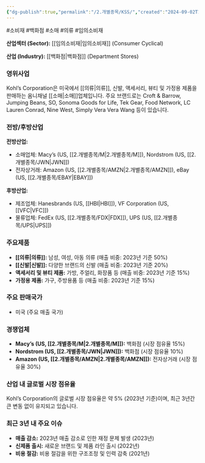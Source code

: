 ```yaml
---
{"dg-publish":true,"permalink":"/2.개별종목/KSS/","created":"2024-09-02T12:22:41.345+09:00","updated":"2025-06-03T20:05:59.784+09:00"}
---
```


#소비재 #백화점 #소매 #의류  #임의소비재 


**산업섹터 (Sector):** [[임의소비재\|임의소비재]] (Consumer Cyclical)  

**산업 (Industry):** [[백화점\|백화점]] (Department Stores)

### 영위사업

Kohl’s Corporation은 미국에서 [[의류\|의류]], 신발, 액세서리, 뷰티 및 가정용 제품을 판매하는 옴니채널 [[소매\|소매]]업체입니다. 주요 브랜드로는 Croft & Barrow, Jumping Beans, SO, Sonoma Goods for Life, Tek Gear, Food Network, LC Lauren Conrad, Nine West, Simply Vera Vera Wang 등이 있습니다.

### 전방/후방산업

**전방산업:**

- 소매업체: Macy’s (US, [[2.개별종목/M\|2.개별종목/M]]), Nordstrom (US, [[2.개별종목/JWN\|JWN]])
- 전자상거래: Amazon (US, [[2.개별종목/AMZN\|2.개별종목/AMZN]]), eBay (US, [[2.개별종목/EBAY\|EBAY]])

**후방산업:**

- 제조업체: Hanesbrands (US, [[HBI\|HBI]]), VF Corporation (US, [[VFC\|VFC]])
- 물류업체: FedEx (US, [[2.개별종목/FDX\|FDX]]), UPS (US, [[2.개별종목/UPS\|UPS]])

### 주요제품

- **[[의류\|의류]]:** 남성, 여성, 아동 의류 (매출 비중: 2023년 기준 50%)
- **[[신발\|신발]]:** 다양한 브랜드의 신발 (매출 비중: 2023년 기준 20%)
- **액세서리 및 뷰티 제품:** 가방, 주얼리, 화장품 등 (매출 비중: 2023년 기준 15%)
- **가정용 제품:** 가구, 주방용품 등 (매출 비중: 2023년 기준 15%)

### 주요 판매국가

- 미국 (주요 매출 국가)

### 경쟁업체

- **Macy’s (US, [[2.개별종목/M\|2.개별종목/M]]):** 백화점 (시장 점유율 15%)
- **Nordstrom (US, [[2.개별종목/JWN\|JWN]]):** 백화점 (시장 점유율 10%)
- **Amazon (US, [[2.개별종목/AMZN\|2.개별종목/AMZN]]):** 전자상거래 (시장 점유율 30%)

### 산업 내 글로벌 시장 점유율

Kohl’s Corporation의 글로벌 시장 점유율은 약 5% (2023년 기준)이며, 최근 3년간 큰 변동 없이 유지되고 있습니다.

### 최근 3년 내 주요 이슈

- **매출 감소:** 2023년 매출 감소로 인한 재정 문제 발생 (2023년)
- **신제품 출시:** 새로운 브랜드 및 제품 라인 출시 (2022년)
- **비용 절감:** 비용 절감을 위한 구조조정 및 인력 감축 (2021년)